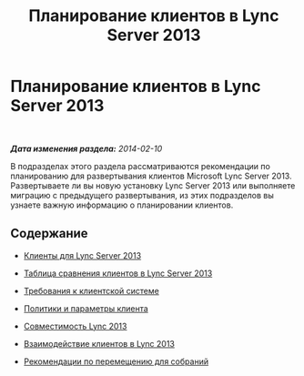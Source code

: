 ﻿---
title: Планирование клиентов в Lync Server 2013
TOCTitle: Планирование клиентов в Lync Server 2013
ms:assetid: 0a99b421-0d7c-41f1-9276-a18beeca86fc
ms:mtpsurl: https://technet.microsoft.com/ru-ru/library/Gg398155(v=OCS.15)
ms:contentKeyID: 49308891
ms.date: 05/19/2016
mtps_version: v=OCS.15
ms.translationtype: HT
---

# Планирование клиентов в Lync Server 2013

 

_**Дата изменения раздела:** 2014-02-10_

В подразделах этого раздела рассматриваются рекомендации по планированию для развертывания клиентов Microsoft Lync Server 2013. Развертываете ли вы новую установку Lync Server 2013 или выполняете миграцию с предыдущего развертывания, из этих подразделов вы узнаете важную информацию о планировании клиентов.

## Содержание

  - [Клиенты для Lync Server 2013](lync-server-2013-clients.md)

  - [Таблица сравнения клиентов в Lync Server 2013](lync-server-2013-desktop-client-comparison-tables.md)

  - [Требования к клиентской системе](lync-server-2013-client-system-requirements.md)

  - [Политики и параметры клиента](lync-server-2013-client-policies-and-settings.md)

  - [Совместимость Lync 2013](lync-server-2013-lync-2013-compatibility.md)

  - [Взаимодействие клиентов в Lync 2013](lync-server-2013-client-interoperability-in-lync-2013.md)

  - [Рекомендации по перемещению для собраний](lync-server-2013-migration-considerations-for-meetings.md)

